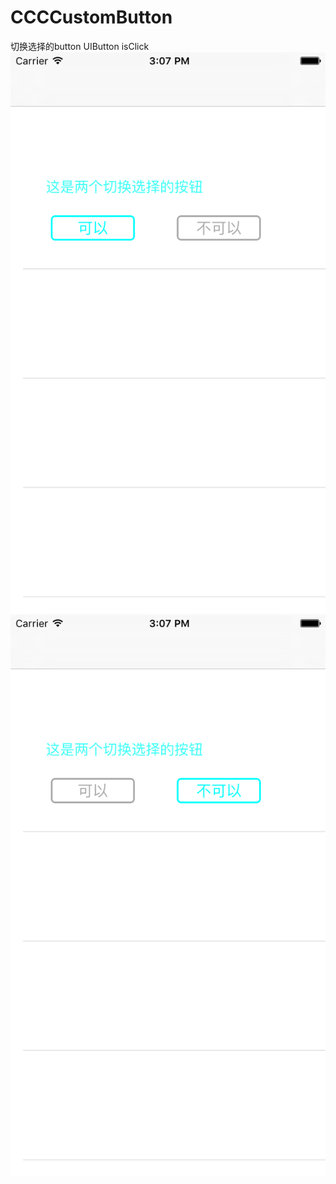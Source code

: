 # CCCCustomButton
切换选择的button   UIButton  isClick
![](https://github.com/ccczuo/CCCCustomButton/raw/master/CCCustomButton/111.png)
![](https://github.com/ccczuo/CCCCustomButton/raw/master/CCCustomButton/222.png)
